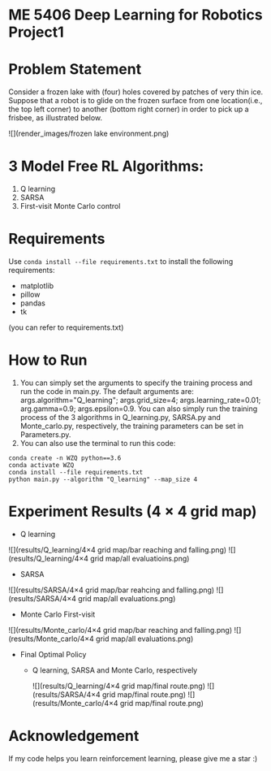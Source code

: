# ME 5406 Deep Learning for Robotics Project1

# Problem Statement
Consider a frozen lake with (four) holes covered by patches of very thin ice. Suppose that a robot is to glide on the frozen surface from one location(i.e., the top left corner) to another (bottom right corner) in order to pick up a frisbee, as illustrated below.

![](render_images/frozen lake environment.png)
 
# 3 Model Free RL Algorithms:
1. Q learning
2. SARSA
3. First-visit Monte Carlo control

# Requirements
Use `conda install --file requirements.txt` to install the following requirements:
- matplotlib 
- pillow
- pandas
- tk

(you can refer to requirements.txt)

# How to Run
1. You can simply set the arguments to specify the training process and run the code in main.py. The default arguments are: args.algorithm="Q_learning"; 
args.grid_size=4; args.learning_rate=0.01; arg.gamma=0.9; args.epsilon=0.9. You can also simply run the training process of the 3 algorithms in Q_learning.py, SARSA.py and Monte_carlo.py, respectively, the training parameters can be set in Parameters.py.
2. You can also use the terminal to run this code:
```shell
conda create -n WZQ python==3.6
conda activate WZQ  
conda install --file requirements.txt
python main.py --algorithm "Q_learning" --map_size 4  
```
# Experiment Results (4 × 4 grid map)
- Q learning

![](results/Q_learning/4×4 grid map/bar reaching and falling.png)
![](results/Q_learning/4×4 grid map/all evaluatioins.png)

- SARSA

![](results/SARSA/4×4 grid map/bar reahcing and falling.png)
![](results/SARSA/4×4 grid map/all evaluations.png)

- Monte Carlo First-visit

![](results/Monte_carlo/4×4 grid map/bar reaching and falling.png)
![](results/Monte_carlo/4×4 grid map/all evaluations.png)


- Final Optimal Policy
  * Q learning, SARSA and Monte Carlo, respectively
    
    ![](results/Q_learning/4×4 grid map/final route.png)
    ![](results/SARSA/4×4 grid map/final route.png)
    ![](results/Monte_carlo/4×4 grid map/final route.png)


# Acknowledgement
If my code helps you learn reinforcement learning, please give me a star :)

